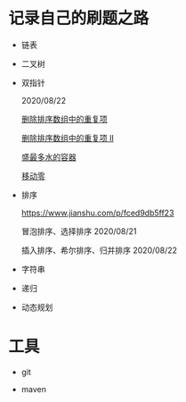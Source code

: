 # 记录自己的刷题之路

- 链表

- 二叉树

- 双指针

  2020/08/22

  [删除排序数组中的重复项](https://leetcode-cn.com/problems/remove-duplicates-from-sorted-array/)
  
  [删除排序数组中的重复项 II](https://leetcode-cn.com/problems/remove-duplicates-from-sorted-array-ii/)
  
  [盛最多水的容器](https://leetcode-cn.com/problems/container-with-most-water/)
  
  [移动零](https://leetcode-cn.com/problems/move-zeroes/)
  

- 排序

  https://www.jianshu.com/p/fced9db5ff23
  
  冒泡排序、选择排序  2020/08/21
  
  插入排序、希尔排序、归并排序  2020/08/22
  
- 字符串

- 递归

- 动态规划

# 工具

- git

- maven
